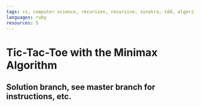 ```yaml
---
tags: cs, computer science, recursion, recursive, sinatra, tdd, algorithm
languages: ruby
resources: 5
---
```


# Tic-Tac-Toe with the Minimax Algorithm

## Solution branch, see master branch for instructions, etc.
